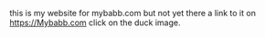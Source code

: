 this is my website for mybabb.com but not yet
there a link to it on https://Mybabb.com click on the duck image.







